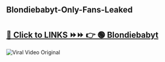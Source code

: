 
 ## Blondiebabyt-Only-Fans-Leaked

# <h2><a href="https://clipsfans.com/Blondiebabyt&ref=git">🔗 Click to LINKS ⏩⏩ 👉 🟢 Blondiebabyt </a></h2>

<a href="https://clipsfans.com/Blondiebabyt&ref=git" rel="nofollow" data-target="animated-image.originalLink"><img src="https://i.ibb.co.com/xMMVF88/686577567.gif" alt="Viral Video Original" style="max-width: 100%; display: inline-block;" data-target="animated-image.originalImage"></a>
